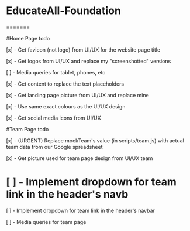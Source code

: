 # EducateAll-Foundation

=======

#Home Page todo

[x] - Get favicon (not logo) from UI/UX for the website page title

[x] - Get logos from UI/UX and replace my "screenshotted" versions

[ ] - Media queries for tablet, phones, etc

[x] - Get content to replace the text placeholders

[x] - Get landing page picture from UI/UX and replace mine

[x] - Use same exact colours as the UI/UX design

[x] - Get social media icons from UI/UX



#Team Page todo

[x] - (URGENT) Replace mockTeam's value (in scripts/team.js) with actual team data from our Google spreadsheet

[x] - Get picture used for team page design from UI/UX team

[ ] - Implement dropdown for team link in the header's navb
=======
[ ] - Implement dropdown for team link in the header's navbar

[ ] - Media queries for team page

